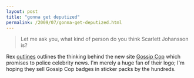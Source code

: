 ```yaml
---
layout: post
title: "gonna get deputized"
permalink: /2009/07/gonna-get-deputized.html
---
```


> Let me ask you, what kind of person do you think Scarlett Johansson is?  

Rex [outlines](http://www.fimoculous.com/archive/post-6328.cfm) outlines the thinking behind the new site [Gossip Cop](http://www.gossipcop.com/) which promises to police celebrity news. I'm merely a huge fan of their logo; I'm hoping they sell Gossip Cop badges in sticker packs by the hundreds.